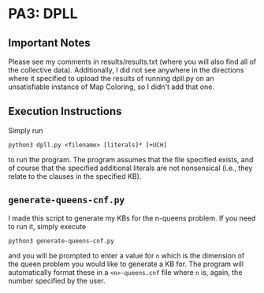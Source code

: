 # PA3: DPLL

## Important Notes

Please see my comments in results/results.txt (where you will also find all of the collective data). Additionally, I did not see anywhere in the directions where it specified to upload the results of running dpll.py on an unsatisfiable instance of Map Coloring, so I didn't add that one.

## Execution Instructions
Simply run
```
python3 dpll.py <filename> [literals]* [+UCH]
```
to run the program. The program assumes that the file specified exists, and of course that the specified additional literals are not nonsensical (i.e., they relate to the clauses in the specified KB).

## `generate-queens-cnf.py`

I made this script to generate my KBs for the n-queens problem. If you need to run it, simply execute
```
python3 generate-queens-cnf.py
```
and you will be prompted to enter a value for `n` which is the dimension of the queen problem you would like to generate a KB for. The program will automatically format these in a `<n>-queens.cnf` file where `n` is, again, the number specified by the user.